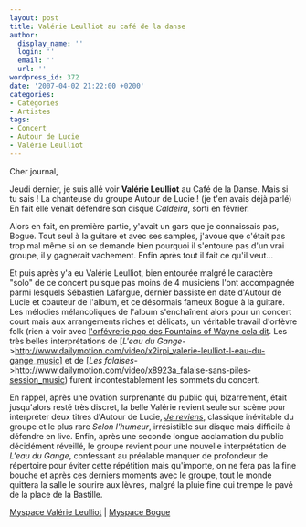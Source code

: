 ```yaml
---
layout: post
title: Valérie Leulliot au café de la danse
author:
  display_name: ''
  login: ''
  email: ''
  url: ''
wordpress_id: 372
date: '2007-04-02 21:22:00 +0200'
categories:
- Catégories
- Artistes
tags:
- Concert
- Autour de Lucie
- Valérie Leulliot
---
```

Cher journal,

Jeudi dernier, je suis allé voir __Valérie Leulliot__ au Café de la Danse. Mais si tu sais ! La chanteuse du groupe Autour de Lucie ! (je t'en avais déjà parlé) En fait elle venait défendre son disque *Caldeira*, sorti en février.

Alors en fait, en première partie, y'avait un gars que je connaissais pas, Bogue. Tout seul à la guitare et avec ses samples, j'avoue que c'était pas trop mal même si on se demande bien pourquoi il s'entoure pas d'un vrai groupe, il y gagnerait vachement. Enfin après tout il fait ce qu'il veut...

Et puis après y'a eu Valérie Leulliot, bien entourée malgré le caractère "solo" de ce concert puisque pas moins de 4 musiciens l'ont accompagnée parmi lesquels Sébastien Lafargue, dernier bassiste en date d'Autour de Lucie et coauteur de l'album, et ce désormais fameux Bogue à la guitare. Les mélodies mélancoliques de l'album s'enchaînent alors pour un concert court mais aux arrangements riches et délicats, un véritable travail d'orfèvre folk (rien à voir avec [l'orfévrerie pop des Fountains of Wayne cela dit](371]). Les très belles interprétations de [*L'eau du Gange*->http://www.dailymotion.com/video/x2irpi_valerie-leulliot-l-eau-du-gange_music] et de [*Les falaises*->http://www.dailymotion.com/video/x8923a_falaise-sans-piles-session_music) furent incontestablement les sommets du concert.

En rappel, après une ovation surprenante du public qui, bizarrement, était jusqu'alors resté très discret, la belle Valérie revient seule sur scène pour interpréter deux titres d'Autour de Lucie, [*Je reviens*](http://youtu.be/Gv4CX5XLdLU), classique inévitable du groupe et le plus rare *Selon l'humeur*, irrésistible sur disque mais difficile à défendre en live. Enfin, après une seconde longue acclamation du public décidément réveillé, le groupe revient pour une nouvelle interprétation de *L'eau du Gange*, confessant au préalable manquer de profondeur de répertoire pour éviter cette répétition mais qu'importe, on ne fera pas la fine bouche et après ces derniers moments avec le groupe, tout le monde quittera la salle le sourire aux lèvres, malgré la pluie fine qui trempe le pavé de la place de la Bastille.

[Myspace Valérie Leulliot](http://www.myspace.com/valerieleulliot) | 
[Myspace Bogue](http://www.myspace.com/nicobogue)
